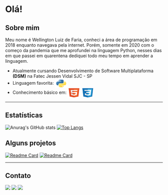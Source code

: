 # Olá!

## Sobre mim

Meu nome é Wellington Luiz de Faria, conheci a área de programação em 2018 enquanto navegava pela internet. Porém, somente em 2020 com o começo da pandemia que me aprofundei na linguagem Python, nesses dias em que passei em quarentena dediquei todo meu tempo em aprender a linguagem.

- Atualmente cursando Desenvolvimento de Software Multiplataforma **(DSM)** na Fatec Jessen Vidal SJC - SP
- Linguagem favorita: <img align="center" alt="Rafa-Python" height="30" width="40" src="https://raw.githubusercontent.com/devicons/devicon/master/icons/python/python-original.svg">
- Conhecimento básico em: <img align="center" alt="Rafa-HTML" height="30" width="40" src="https://raw.githubusercontent.com/devicons/devicon/master/icons/html5/html5-original.svg">
  <img align="center" alt="Rafa-CSS" height="30" width="40" src="https://raw.githubusercontent.com/devicons/devicon/master/icons/css3/css3-original.svg">
  
---

## Estatísticas

![Anurag's GitHub stats](https://github-readme-stats.vercel.app/api?username=WellingtonLFaria&count_private=true&show_icons=true&theme=radical)
[![Top Langs](https://github-readme-stats.vercel.app/api/top-langs/?username=WellingtonLFaria&layout=compact&theme=radical)](https://github.com/anuraghazra/github-readme-stats)

## Alguns projetos

[![Readme Card](https://github-readme-stats.vercel.app/api/pin/?username=WellingtonLFaria&repo=DesafioNumerosTelefone&theme=radical)](https://github.com/WellingtonLFaria/DesafioNumerosTelefone)
[![Readme Card](https://github-readme-stats.vercel.app/api/pin/?username=WellingtonLFaria&repo=Jogo&theme=radical)](https://github.com/WellingtonLFaria/Jogo)

---

## Contato

<div> 
  <a href="https://www.instagram.com/wellingtonfarial/" target="_blank"><img src="https://img.shields.io/badge/-Instagram-%23E4405F?style=for-the-badge&logo=instagram&logoColor=white" target="_blank"></a>
  <a href = "mailto:wellingtonll.faria@gmail.com"><img src="https://img.shields.io/badge/-Gmail-%23333?style=for-the-badge&logo=gmail&logoColor=white" target="_blank"></a>
  <a href="https://www.linkedin.com/in/wellington-luiz-92007425b/" target="_blank"><img src="https://img.shields.io/badge/-LinkedIn-%230077B5?style=for-the-badge&logo=linkedin&logoColor=white" target="_blank"></a> 
</div>
